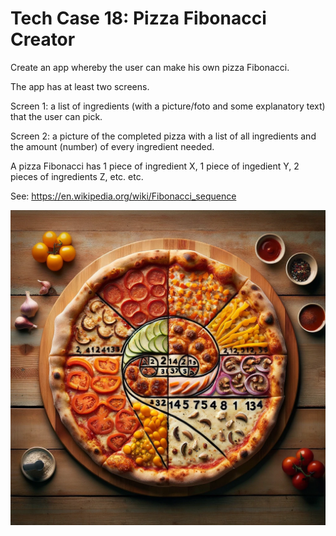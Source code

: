 # Tech Case 18: Pizza Fibonacci Creator

Create an app whereby the user can make his own pizza Fibonacci.

The app has at least two screens.

Screen 1: a list of ingredients (with a picture/foto and some explanatory text) that the user can pick.

Screen 2: a picture of the completed pizza with a list of all ingredients and the amount (number) of every ingredient needed.

A pizza Fibonacci has 1 piece of ingredient X, 1 piece of ingedient Y, 2 pieces of ingredients Z, etc. etc.

See: https://en.wikipedia.org/wiki/Fibonacci_sequence

![Example](../Images/image-2f91ba5e-d587-4d68-b542-e18a8deb0b5b.png)
